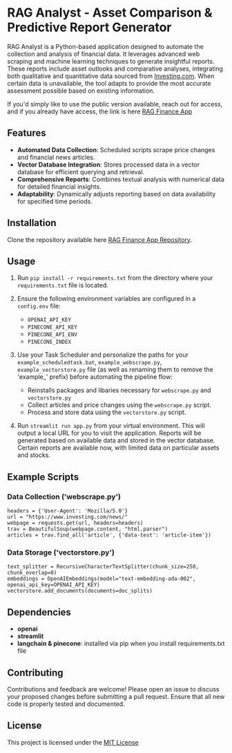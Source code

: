 # RAG Analyst - Asset Comparison & Predictive Report Generator

RAG Analyst is a Python-based application designed to automate the collection and analysis of financial data. It leverages advanced web scraping and machine learning techniques to generate insightful reports. These reports include asset outlooks and comparative analyses, integrating both qualitative and quantitative data sourced from [Investing.com](https://www.investing.com). When certain data is unavailable, the tool adapts to provide the most accurate assessment possible based on existing information.

If you'd simply like to use the public version available, reach out for access, and if you already have access, the link is here [RAG Finance App](https://rag-financial-analyst.streamlit.app)

## Features
- **Automated Data Collection**: Scheduled scripts scrape price changes and financial news articles.
- **Vector Database Integration**: Stores processed data in a vector database for efficient querying and retrieval.
- **Comprehensive Reports**: Combines textual analysis with numerical data for detailed financial insights.
- **Adaptability**: Dynamically adjusts reporting based on data availability for specified time periods.

## Installation

Clone the repository available here [RAG Finance App Repository](https://github.com/toritotony/RAG-Financial-Analyst).

## Usage

1. Run `pip install -r requirements.txt` from the directory where your `requirements.txt` file is located.

2. Ensure the following environment variables are configured in a `config.env` file:
   - `OPENAI_API_KEY`
   - `PINECONE_API_KEY`
   - `PINECONE_API_ENV`
   - `PINECONE_INDEX`

3. Use your Task Scheduler and personalize the paths for your `example_scheduledtask.bat`, `example_webscrape.py`, `example_vectorstore.py` file (as well as renaming them to remove the 'example_' prefix) before automating the pipeline flow:
   - Reinstalls packages and libaries necessary for `webscrape.py` and `vectorstore.py`
   - Collect articles and price changes using the `webscrape.py` script.
   - Process and store data using the `vectorstore.py` script.

4. Run `streamlit run app.py` from your virtual environment. This will output a local URL for you to visit the application. Reports will be generated based on available data and stored in the vector database. Certain reports are available now, with limited data on particular assets and stocks.

## Example Scripts

### Data Collection ('webscrape.py')
```
headers = {'User-Agent': 'Mozilla/5.0'}
url = "https://www.investing.com/news/"
webpage = requests.get(url, headers=headers)
trav = BeautifulSoup(webpage.content, "html.parser")
articles = trav.find_all('article', {'data-test': 'article-item'})
```

### Data Storage ('vectorstore.py')
```
text_splitter = RecursiveCharacterTextSplitter(chunk_size=250, chunk_overlap=0)
embeddings = OpenAIEmbeddings(model="text-embedding-ada-002", openai_api_key=OPENAI_API_KEY)
vectorstore.add_documents(documents=doc_splits)
```

## Dependencies

- **openai**
- **streamlit**
- **langchain & pinecone**: installed via pip when you install requirements.txt file

## Contributing
Contributions and feedback are welcome! Please open an issue to discuss your proposed changes before submitting a pull request. Ensure that all new code is properly tested and documented.

## License
This project is licensed under the [MIT License](https://opensource.org/license/mit)
